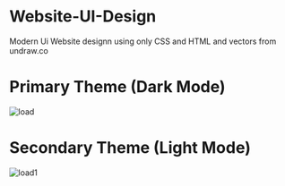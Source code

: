 # Website-UI-Design
Modern Ui Website designn using  only CSS and HTML  and vectors from undraw.co

# Primary Theme (Dark Mode)
![load](https://user-images.githubusercontent.com/58092596/83293687-57772000-a1ec-11ea-8486-619870d9d774.png)


# Secondary Theme (Light Mode)

![load1](https://user-images.githubusercontent.com/58092596/83293704-62ca4b80-a1ec-11ea-8b92-487bef0a23d9.png)


